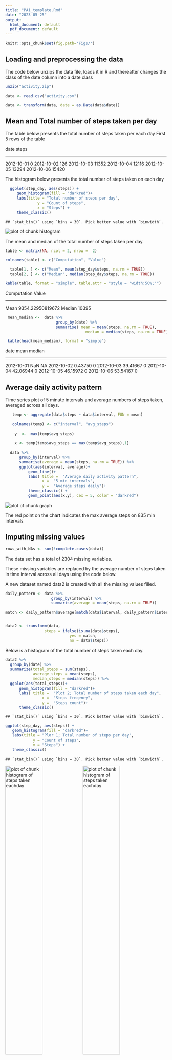 ```yaml
---
title: "PA1_template.Rmd"
date: "2023-05-25"
output:
  html_document: default
  pdf_document: default
---
```



```r
knitr::opts_chunk$set(fig.path='Figs/')
```




## Loading and preprocessing the data

The code below unzips the data file, loads it in R and thereafter changes the class of the date column into a date class


```r
unzip("activity.zip")

data <- read.csv("activity.csv")

data <- transform(data, date = as.Date(data$date))
```

## Mean and Total number of steps taken per day

The table below presents the total number of steps taken per each day First 5 rows of the table


date          steps
-----------  ------
2012-10-01        0
2012-10-02      126
2012-10-03    11352
2012-10-04    12116
2012-10-05    13294
2012-10-06    15420



The histogram below presents the total number of steps taken on each day


```r
  ggplot(step_day, aes(steps)) +
     geom_histogram(fill = "darkred")+
     labs(title = "Total number of steps per day",
              y = "Count of steps",
              x = "Steps") +
     theme_classic()
```

```
## `stat_bin()` using `bins = 30`. Pick better value with `binwidth`.
```

![plot of chunk histogram](Figs/histogram-1.png)

The mean and median of the total number of steps taken per day.


```r
table <- matrix(NA, ncol = 2, nrow =  2)

colnames(table) <- c("Computation", "Value")

  table[1, ] <- c("Mean", mean(step_day$steps, na.rm = TRUE))
  table[2, ] <- c("Median", median(step_day$steps, na.rm = TRUE))

kable(table, format = "simple", table.attr = "style = 'width:50%;'")
```



Computation   Value            
------------  -----------------
Mean          9354.22950819672 
Median        10395            


```r
 mean_median <-  data %>% 
                      group_by(date) %>% 
                      summarise( mean = mean(steps, na.rm = TRUE),
                                   median = median(steps, na.rm = TRUE))

 kable(head(mean_median), format = "simple")
```



date              mean   median
-----------  ---------  -------
2012-10-01         NaN       NA
2012-10-02     0.43750        0
2012-10-03    39.41667        0
2012-10-04    42.06944        0
2012-10-05    46.15972        0
2012-10-06    53.54167        0




## Average daily activity pattern

Time series plot of 5 minute intervals and average numbers of steps taken, averaged across all days.


```r
   temp <- aggregate(data$steps ~ data$interval, FUN = mean)
 
   colnames(temp) <- c("interval", "avg_steps")
  
    y  <-  max(temp$avg_steps)
    
    x <- temp[temp$avg_steps == max(temp$avg_steps),1]
```

```r
  data %>% 
      group_by(interval) %>% 
      summarise(average = mean(steps, na.rm = TRUE)) %>% 
      ggplot(aes(interval, average))+
          geom_line()+
          labs( title =  "Average daily activity pattern",
                x =  "5 min intervals",
                y =  "Average steps daily")+
          theme_classic() +
          geom_point(aes(x,y), cex = 5, color = "darkred")
```

![plot of chunk graph](Figs/graph-1.png)

The red point on the chart indicates the max average steps on 835 min intervals

## Imputing missing values


```r
rows_with_NAs <- sum(!complete.cases(data))
```

The data set has a total of 2304 missing variables.

These missing variables are replaced by the average number of steps taken in time interval across all days using the code below.

A new dataset named data2 is created with all the missing values filled.


```r
daily_pattern <- data %>% 
                    group_by(interval) %>% 
                    summarise(average = mean(steps, na.rm = TRUE))

match <- daily_pattern$average[match(data$interval, daily_pattern$interval)]


data2 <- transform(data,
                 steps = ifelse(is.na(data$steps),
                            yes = match,
                            no = data$steps))
```

Below is a histogram of the total number of steps taken each day.


```r
data2 %>% 
  group_by(date) %>% 
  summarize(total_steps = sum(steps),
            average_steps = mean(steps),
            median_steps = median(steps)) %>% 
  ggplot(aes(total_steps))+
      geom_histogram(fill = "darkred")+
      labs( title =  "Plot 2; Total number of steps taken each day",
                x =  "Steps freqency",
                y =  "Steps count")+
      theme_classic()
```

```
## `stat_bin()` using `bins = 30`. Pick better value with `binwidth`.
```

```r
ggplot(step_day, aes(steps)) +
   geom_histogram(fill = "darkred")+
   labs(title = "Plor 1; Total number of steps per day",
            y = "Count of steps",
            x = "Steps") +
   theme_classic()
```

```
## `stat_bin()` using `bins = 30`. Pick better value with `binwidth`.
```

<img src="Figs/histogram of steps taken eachday-1.png" alt="plot of chunk histogram of steps taken eachday" width="48%" /><img src="Figs/histogram of steps taken eachday-2.png" alt="plot of chunk histogram of steps taken eachday" width="48%" />

Plot 2, on the left side shows the total number of steps after inputting the missing variables. whilst plot 1, on the right show the total number of steps per day with the missing the variables.

As you may see, imputting the missing variables has changed the outlook of the graph.

## Difference in activity pattern between weekday and weekends

Code below creates a new factor variable that indicates whether the day is a weekday or a weekend.


```r
days_table <- data.frame(day = c("Monday", "Tuesday", "Wednesday", 
                                  "Thursday", "Friday", "Saturday", "Sunday"),
                          mid_end = c("Weekday","Weekday","Weekday","Weekday","Weekday", 
                                 "Weekend", "Weekend"))

data3 <- transform(data2, day = weekdays(date))

day_end <- as.factor(days_table$mid_end[(match(data3$day, days_table$day))])

data3 <- cbind(data3, day_end)

kable(head(data3), format = "simple")
```

     steps  date          interval  day      day_end 
----------  -----------  ---------  -------  --------
 1.7169811  2012-10-01           0  Monday   Weekday 
 0.3396226  2012-10-01           5  Monday   Weekday 
 0.1320755  2012-10-01          10  Monday   Weekday 
 0.1509434  2012-10-01          15  Monday   Weekday 
 0.0754717  2012-10-01          20  Monday   Weekday 
 2.0943396  2012-10-01          25  Monday   Weekday 


Panel plot of a time series plot of the 5 minute interval and average number of steps taken, averaged across all weekday days and weekend days.


```r
data3 %>% 
  group_by(day_end, interval) %>% 
  summarise(avg = mean(steps)) %>% 
  ggplot(aes(interval, avg))+
      geom_line()+
      labs( title =  "Time series plot",
                x =  "5 minute interval",
                y =  "Average number of stes")+
      facet_wrap(.~ day_end, nrow = 2) +
      theme(panel.background = element_rect(fill='transparent'))
```

```
## `summarise()` has grouped output by 'day_end'. You can override using the `.groups` argument.
```

![plot of chunk time_plot](Figs/time_plot-1.png)
